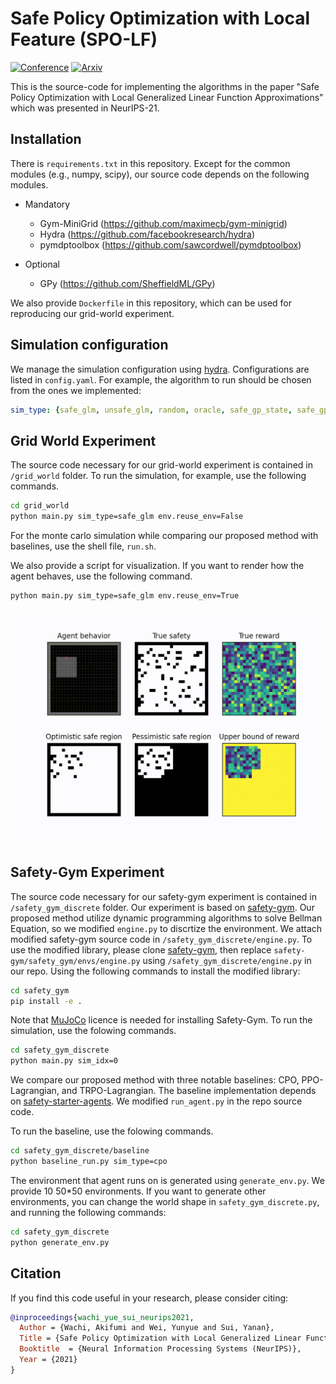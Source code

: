 # Safe Policy Optimization with Local Feature (SPO-LF)

[![Conference](https://img.shields.io/badge/NeurIPS-Accepted-success)](https://proceedings.neurips.cc/paper/2021/hash/adf7e293599134777339fdc40ddfa818-Abstract.html) [![Arxiv](http://img.shields.io/badge/arxiv-2110.14754-B31B1B.svg)](https://arxiv.org/abs/2111.04894)

This is the source-code for implementing the algorithms in the paper "Safe Policy Optimization with Local Generalized Linear Function Approximations" which was presented in NeurIPS-21.

## Installation
There is `requirements.txt` in this repository.
Except for the common modules (e.g., numpy, scipy), our source code depends on the following modules.
- Mandatory
  - Gym-MiniGrid (https://github.com/maximecb/gym-minigrid)
  - Hydra (https://github.com/facebookresearch/hydra)
  - pymdptoolbox (https://github.com/sawcordwell/pymdptoolbox)

- Optional
  - GPy (https://github.com/SheffieldML/GPy)

We also provide `Dockerfile` in this repository, which can be used for reproducing our grid-world experiment.

## Simulation configuration
We manage the simulation configuration using [hydra](https://github.com/facebookresearch/hydra). Configurations are listed in `config.yaml`. For example, the algorithm to run should be chosen from the ones we implemented:

```yaml
sim_type: {safe_glm, unsafe_glm, random, oracle, safe_gp_state, safe_gp_feature, safe_glm_stepwise}
```

## Grid World Experiment

The source code necessary for our grid-world experiment is contained in `/grid_world` folder. To run the simulation, for example, use the following commands.

```bash
cd grid_world
python main.py sim_type=safe_glm env.reuse_env=False
```

For the monte carlo simulation while comparing our proposed method with baselines, use the shell file, `run.sh`.

We also provide a script for visualization. If you want to render how the agent behaves, use the following command.

```bash
python main.py sim_type=safe_glm env.reuse_env=True
```

<p align="center">
<img src="/figures/grid_world.gif" width=504 height=376>
</p>

## Safety-Gym Experiment

The source code necessary for our safety-gym experiment is contained in `/safety_gym_discrete` folder. 
Our experiment is based on [safety-gym](https://github.com/openai/safety-gym). Our proposed method utilize dynamic programming algorithms to solve Bellman Equation, so we modified `engine.py` to discrtize the environment. We attach modified safety-gym source code in `/safety_gym_discrete/engine.py`.
To use the modified library, please clone [safety-gym](https://github.com/openai/safety-gym), then replace `safety-gym/safety_gym/envs/engine.py` using `/safety_gym_discrete/engine.py` in our repo. Using the following commands to install the modified library:

```bash
cd safety_gym
pip install -e .
```

Note that [MuJoCo](http://www.mujoco.org/) licence is needed for installing Safety-Gym.
To run the simulation, use the folowing commands.

```bash
cd safety_gym_discrete
python main.py sim_idx=0
```

We compare our proposed method with three notable baselines: CPO, PPO-Lagrangian, and TRPO-Lagrangian. The baseline implementation depends on [safety-starter-agents](https://github.com/openai/safety-starter-agents). We modified `run_agent.py` in the repo source code.

To run the baseline, use the folowing commands.

```bash
cd safety_gym_discrete/baseline
python baseline_run.py sim_type=cpo
```
The environment that agent runs on is generated using `generate_env.py`. We provide 10 50*50 environments. If you want to generate other environments, you can change the world shape in `safety_gym_discrete.py`, and running the following commands:

```bash
cd safety_gym_discrete
python generate_env.py
```

## Citation
If you find this code useful in your research, please consider citing:

```bibtex
@inproceedings{wachi_yue_sui_neurips2021,
  Author = {Wachi, Akifumi and Wei, Yunyue and Sui, Yanan},
  Title = {Safe Policy Optimization with Local Generalized Linear Function Approximations},
  Booktitle  = {Neural Information Processing Systems (NeurIPS)},
  Year = {2021}
}
```
